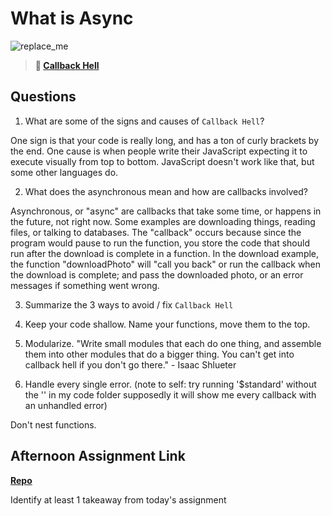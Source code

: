 # What is Async

![replace_me](https://codeworks.blob.core.windows.net/public/assets/img/illustrations/placeholder.svg)

> **📖 [Callback Hell](https://codeworksacademy.com/fs-student-guide/resources/wk4/01-Callbacks)**

## Questions

1. What are some of the signs and causes of `Callback Hell`?

One sign is that your code is really long, and has a ton of curly brackets by the end.
One cause is when people write their JavaScript expecting it to execute visually from top to bottom. JavaScript doesn't work like that, but some other languages do.

2. What does the asynchronous mean and how are callbacks involved?

Asynchronous, or "async" are callbacks that take some time, or happens in the future, not right now. 
Some examples are downloading things, reading files, or talking to databases.
The "callback" occurs because since the program would pause to run the function, you store the code that should run after the download is complete in a function. In the download example, the function "downloadPhoto" will "call you back" or run the callback when the download is complete; and pass the downloaded photo, or an error messages if something went wrong.

3. Summarize the 3 ways to avoid / fix `Callback Hell`

1. Keep your code shallow. Name your functions, move them to the top.

2. Modularize. "Write small modules that each do one thing, and assemble them into other modules that do a bigger thing. You can't get into callback hell if you don't go there." - Isaac Shlueter

3. Handle every single error.  (note to self: try running '$standard' without the '' in my code folder supposedly it will show me every callback with an unhandled error)

Don't nest functions.

## Afternoon Assignment Link

**[Repo](https://github.com/rachel-gamble/trivia-db)**

Identify at least 1 takeaway from today's assignment
